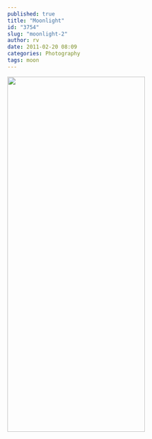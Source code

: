 ```yaml
---
published: true
title: "Moonlight"
id: "3754"
slug: "moonlight-2"
author: rv
date: 2011-02-20 08:09
categories: Photography
tags: moon
---
```

<a href="https://s3.amazonaws.com/cfwblog/uploads/2011/02/window.jpg"><img class="aligncenter size-full wp-image-3749" title="windowsml" src="https://s3.amazonaws.com/cfwblog/uploads/2011/02/windowsml.jpg" alt="" width="311" height="800" /></a>